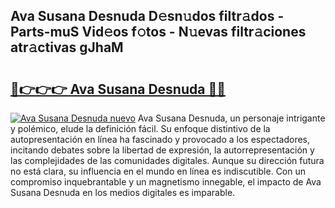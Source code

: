 ## Ava Susana Desnuda D𝚎sn𝚞dos filtr𝚊dos - Parts-muS Vid𝚎os f𝚘tos - N𝚞evas filtr𝚊ciones atr𝚊ctivas gJhaM

# <h2><a href="http://mbczd6.tromn.icu/?c=Ava+Susana+Desnuda">🔗👉👉👉 Ava Susana Desnuda 🔗🔗</a></h2>

[![Ava Susana Desnuda nuevo](https://i.imgur.com/pEAQMta.gif)](http://mbczd6.tromn.icu/?c=Ava+Susana+Desnuda)
Ava Susana Desnuda, un personaje intrigante y polémico, elude la definición fácil. Su enfoque distintivo de la autopresentación en línea ha fascinado y provocado a los espectadores, incitando debates sobre la libertad de expresión, la autorrepresentación y las complejidades de las comunidades digitales. Aunque su dirección futura no está clara, su influencia en el mundo en línea es indiscutible. Con un compromiso inquebrantable y un magnetismo innegable, el impacto de Ava Susana Desnuda en los medios digitales es imparable.
